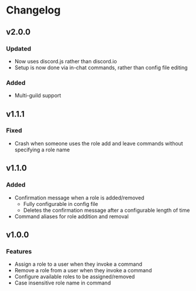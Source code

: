 # Changelog

## v2.0.0

### Updated

- Now uses discord.js rather than discord.io
- Setup is now done via in-chat commands, rather than config file editing

### Added

- Multi-guild support

## v1.1.1

### Fixed

- Crash when someone uses the role add and leave commands without specifying a role name

## v1.1.0

### Added

- Confirmation message when a role is added/removed
	- Fully configurable in config file
	- Deletes the confirmation message after a configurable length of time
- Command aliases for role addition and removal

## v1.0.0

### Features

- Assign a role to a user when they invoke a command
- Remove a role from a user when they invoke a command
- Configure available roles to be assigned/removed
- Case insensitive role name in command